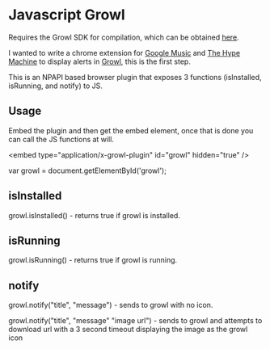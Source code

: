 Javascript Growl
================

Requires the Growl SDK for compilation, which can be obtained [here](http://growl.info/downloads_developers.php).

I wanted to write a chrome extension for [Google Music](http://music.google.com) and [The Hype Machine](http://hypem.com) to display alerts in [Growl](http://growl.info), this is the first step.

This is an NPAPI based browser plugin that exposes 3 functions (isInstalled, isRunning, and notify) to JS.

Usage
-----
Embed the plugin and then get the embed element, once that is done you can call the JS functions at will.

&lt;embed type="application/x-growl-plugin" id="growl" hidden="true" /&gt;

var growl = document.getElementById('growl');


isInstalled
----------------
growl.isInstalled() - returns true if growl is installed.

isRunning
--------------
growl.isRunning() - returns true if growl is running.

notify
-----
growl.notify("title", "message") - sends to growl with no icon.

growl.notify("title", "message" "image url") - sends to growl and attempts to download url with a 3 second timeout displaying the image as the growl icon
